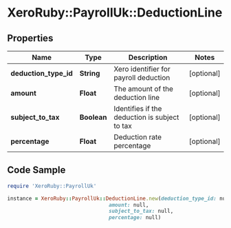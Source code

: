 # XeroRuby::PayrollUk::DeductionLine

## Properties

Name | Type | Description | Notes
------------ | ------------- | ------------- | -------------
**deduction_type_id** | **String** | Xero identifier for payroll deduction | [optional] 
**amount** | **Float** | The amount of the deduction line | [optional] 
**subject_to_tax** | **Boolean** | Identifies if the deduction is subject to tax | [optional] 
**percentage** | **Float** | Deduction rate percentage | [optional] 

## Code Sample

```ruby
require 'XeroRuby::PayrollUk'

instance = XeroRuby::PayrollUk::DeductionLine.new(deduction_type_id: null,
                                 amount: null,
                                 subject_to_tax: null,
                                 percentage: null)
```


